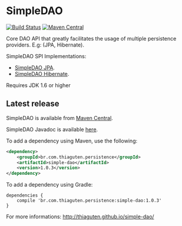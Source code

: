 # SimpleDAO

[![Build Status](https://travis-ci.org/thiaguten/simple-dao.svg)](https://travis-ci.org/thiaguten/simple-dao)
[![Maven Central](https://maven-badges.herokuapp.com/maven-central/br.com.thiaguten.persistence/simple-dao/badge.svg)](https://maven-badges.herokuapp.com/maven-central/br.com.thiaguten.persistence/simple-dao)

Core DAO API that greatly facilitates the usage of multiple persistence providers. E.g: (JPA, Hibernate).

SimpleDAO SPI Implementations:

- [SimpleDAO JPA](https://github.com/thiaguten/simple-dao-jpa).
- [SimpleDAO Hibernate](https://github.com/thiaguten/simple-dao-hibernate).

Requires JDK 1.6 or higher

## Latest release

SimpleDAO is available from [Maven Central](http://search.maven.org/).

SimpleDAO Javadoc is available [here](http://thiaguten.github.io/simple-dao/apidocs/).

To add a dependency using Maven, use the following:

```xml
<dependency>
    <groupId>br.com.thiaguten.persistence</groupId>
    <artifactId>simple-dao</artifactId>
    <version>1.0.3</version>
</dependency>
```

To add a dependency using Gradle:

```
dependencies {
    compile 'br.com.thiaguten.persistence:simple-dao:1.0.3'
}
```

For more informations: http://thiaguten.github.io/simple-dao/


